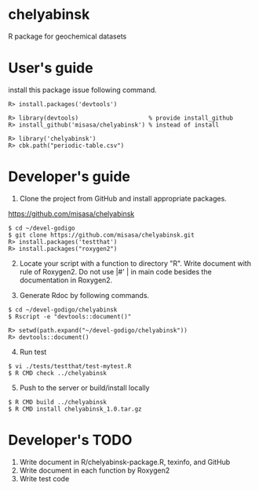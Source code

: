 # chelyabinsk
R package for geochemical datasets

# User's guide

install this package issue following command.

    R> install.packages('devtools')

    R> library(devtools)                    % provide install_github
    R> install_github('misasa/chelyabinsk') % instead of install

    R> library('chelyabinsk')
    R> cbk.path("periodic-table.csv")

# Developer's guide

1. Clone the project from GitHub and install appropriate packages.

  https://github.com/misasa/chelyabinsk

```
$ cd ~/devel-godigo
$ git clone https://github.com/misasa/chelyabinsk.git
R> install.packages('testthat')
R> install.packages("roxygen2")
```

2. Locate your script with a function to directory "R".  Write
   document with rule of Roxygen2.  Do not use |#' | in main code
   besides the documentation in Roxygen2.

3. Generate Rdoc by following commands.

```
$ cd ~/devel-godigo/chelyabinsk
$ Rscript -e "devtools::document()"
```

```
R> setwd(path.expand("~/devel-godigo/chelyabinsk"))
R> devtools::document()
```

4. Run test

```
$ vi ./tests/testthat/test-mytest.R
$ R CMD check ../chelyabinsk
```

5. Push to the server or build/install locally

```
$ R CMD build ../chelyabinsk
$ R CMD install chelyabinsk_1.0.tar.gz
```

# Developer's TODO

1. Write document in R/chelyabinsk-package.R, texinfo, and GitHub
2. Write document in each function by Roxygen2
3. Write test code
